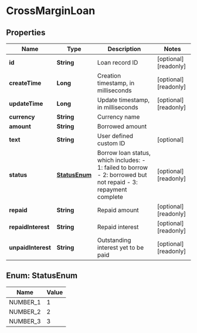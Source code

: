 
# CrossMarginLoan

## Properties

Name | Type | Description | Notes
------------ | ------------- | ------------- | -------------
**id** | **String** | Loan record ID |  [optional] [readonly]
**createTime** | **Long** | Creation timestamp, in milliseconds |  [optional] [readonly]
**updateTime** | **Long** | Update timestamp, in milliseconds |  [optional] [readonly]
**currency** | **String** | Currency name | 
**amount** | **String** | Borrowed amount | 
**text** | **String** | User defined custom ID |  [optional]
**status** | [**StatusEnum**](#StatusEnum) | Borrow loan status, which includes:  - 1: failed to borrow - 2: borrowed but not repaid - 3: repayment complete |  [optional] [readonly]
**repaid** | **String** | Repaid amount |  [optional] [readonly]
**repaidInterest** | **String** | Repaid interest |  [optional] [readonly]
**unpaidInterest** | **String** | Outstanding interest yet to be paid |  [optional] [readonly]

## Enum: StatusEnum

Name | Value
---- | -----
NUMBER_1 | 1
NUMBER_2 | 2
NUMBER_3 | 3

